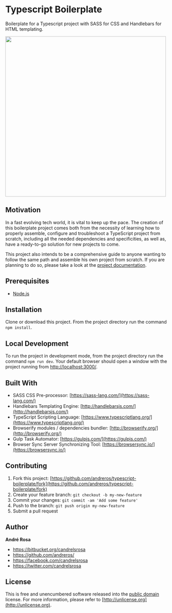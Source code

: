 # Typescript Boilerplate

Boilerplate for a Typescript project with SASS for CSS and Handlebars for HTML templating.

<img src="https://raw.githubusercontent.com/andreros/typescript-boilerplate/master/src/assets/img/typescript-boilerplate.png" width="500">


## Motivation

In a fast evolving tech world, it is vital to keep up the pace. The creation of this boilerplate project comes both from
the necessity of learning how to properly assemble, configure and troubleshoot a TypeScript project from scratch, including
all the needed dependencies and specificities, as well as, have a ready-to-go solution for new projects to come.

This project also intends to be a comprehensive guide to anyone wanting to follow the same path and assemble his own
project from scratch. If you are planning to do so, please take a look at the
[project documentation](https://andreros.github.io/typescript-boilerplate/).


## Prerequisites

*  [Node.js](https://nodejs.org/en/download/)


## Installation

Clone or download this project. From the project directory run the command `npm install`.


## Local Development

To run the project in development mode, from the project directory run the command `npm run dev`. Your default
browser should open a window with the project running from [http://localhost:3000/](http://localhost:3000/).


## Built With

*  SASS CSS Pre-processor: [https://sass-lang.com/](https://sass-lang.com/)
*  Handlebars Templating Engine: [http://handlebarsjs.com/](http://handlebarsjs.com/)
*  TypeScript Scripting Language: [https://www.typescriptlang.org/](https://www.typescriptlang.org/)
*  Browserify modules / dependencies bundler: [http://browserify.org/](http://browserify.org/)
*  Gulp Task Automator: [https://gulpjs.com/](https://gulpjs.com/)
*  Browser Sync Server Synchronizing Tool: [https://browsersync.io/](https://browsersync.io/)


## Contributing

1. Fork this project: [https://github.com/andreros/typescript-boilerplate/fork](https://github.com/andreros/typescript-boilerplate/fork)
2. Create your feature branch: `git checkout -b my-new-feature`
3. Commit your changes: `git commit -am 'Add some feature'`
4. Push to the branch: `git push origin my-new-feature`
5. Submit a pull request


## Author

**André Rosa**

* <https://bitbucket.org/candrelsrosa>
* <https://github.com/andreros/>
* <https://facebook.com/candrelsrosa>
* <https://twitter.com/candrelsrosa>


## License

This is free and unencumbered software released into the [public domain](UNLICENSE.txt) license. For more information,
please refer to [http://unlicense.org](http://unlicense.org).
